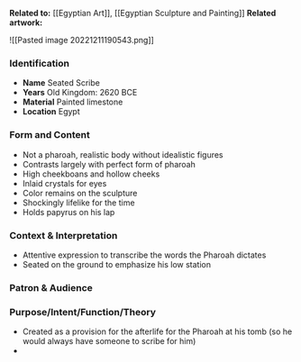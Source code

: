 **Related to:** [[Egyptian Art]], [[Egyptian Sculpture and Painting]]
**Related artwork:** 

![[Pasted image 20221211190543.png]]

### Identification
- **Name** Seated Scribe
- **Years** Old Kingdom: 2620 BCE 
- **Material** Painted limestone
- **Location** Egypt

### Form and Content
- Not a pharoah, realistic body without idealistic figures
- Contrasts largely with perfect form of pharoah
- High cheekboans and hollow cheeks
- Inlaid crystals for eyes
- Color remains on the sculpture
- Shockingly lifelike for the time
- Holds papyrus on his lap

### Context & Interpretation
- Attentive expression to transcribe the words the Pharoah dictates
- Seated on the ground to emphasize his low station

### Patron & Audience


### Purpose/Intent/Function/Theory
- Created as a provision for the afterlife for the Pharoah at his tomb (so he would always have someone to scribe for him)
- 